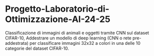 # Progetto-Laboratorio-di-Ottimizzazione-AI-24-25
Classificazione di immagini di animali e oggetti tramite CNN sul dataset CIFAR-10, Addestrare un modello di deep learning (CNN o rete pre-addestrata) per classificare immagini 32x32 a colori in una delle 10 categorie del dataset CIFAR-10.

